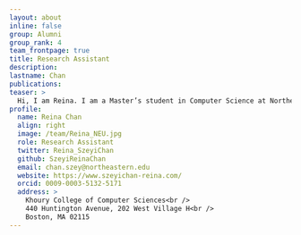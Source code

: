 ```yaml
---
layout: about
inline: false
group: Alumni
group_rank: 4
team_frontpage: true
title: Research Assistant
description:
lastname: Chan
publications:
teaser: >
  Hi, I am Reina. I am a Master’s student in Computer Science at Northeastern University. My research interests include Human-Computer Interaction, Human-AI collaboration, and accessible technology. My research focuses on developing and providing technology solutions that are not only accessible but also ensure enriching user experiences across different special population groups.
profile:
  name: Reina Chan
  align: right
  image: /team/Reina_NEU.jpg
  role: Research Assistant
  twitter: Reina_SzeyiChan
  github: SzeyiReinaChan
  email: chan.szey@northeastern.edu
  website: https://www.szeyichan-reina.com/
  orcid: 0009-0003-5132-5171
  address: >
    Khoury College of Computer Sciences<br />
    440 Huntington Avenue, 202 West Village H<br />
    Boston, MA 02115
---
```

